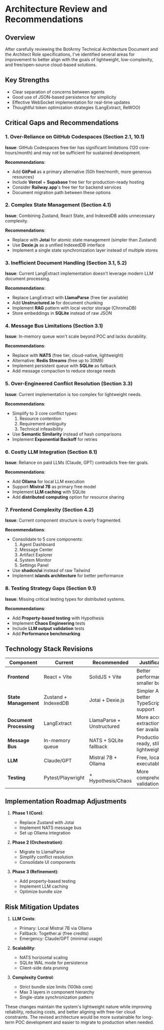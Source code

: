 # Architecture Review and Recommendations

## Overview
After carefully reviewing the BotArmy Technical Architecture Document and the Architect Role specifications, I've identified several areas for improvement to better align with the goals of lightweight, low-complexity, and free/open-source cloud-based solutions.

## Key Strengths
- Clear separation of concerns between agents
- Good use of JSON-based persistence for simplicity
- Effective WebSocket implementation for real-time updates
- Thoughtful token optimization strategies (LangExtract, ReWOO)

## Critical Gaps and Recommendations

### 1. Over-Reliance on GitHub Codespaces (Section 2.1, 10.1)
**Issue**: GitHub Codespaces free tier has significant limitations (120 core-hours/month) and may not be sufficient for sustained development.

**Recommendations**:
- Add **GitPod** as a primary alternative (50h free/month, more generous resources)
- Include **Vercel** + **Supabase** free tier for production-ready hosting
- Consider **Railway.app**'s free tier for backend services
- Document migration path between these options

### 2. Complex State Management (Section 4.1)
**Issue**: Combining Zustand, React State, and IndexedDB adds unnecessary complexity.

**Recommendations**:
- Replace with **Jotai** for atomic state management (simpler than Zustand)
- Use **Dexie.js** as a unified IndexedDB interface
- Implement a single state synchronization layer instead of multiple stores

### 3. Inefficient Document Handling (Section 3.1, 5.2)
**Issue**: Current LangExtract implementation doesn't leverage modern LLM document processing.

**Recommendations**:
- Replace LangExtract with **LlamaParse** (free tier available)
- Add **Unstructured.io** for document chunking
- Implement **RAG** pattern with local vector storage (ChromaDB)
- Store embeddings in **SQLite** instead of raw JSON

### 4. Message Bus Limitations (Section 3.1)
**Issue**: In-memory queue won't scale beyond POC and lacks durability.

**Recommendations**:
- Replace with **NATS** (free tier, cloud-native, lightweight)
- Alternative: **Redis Streams** (free up to 30MB)
- Implement persistent queue with **SQLite** as fallback
- Add message compaction to reduce storage needs

### 5. Over-Engineered Conflict Resolution (Section 3.3)
**Issue**: Current implementation is too complex for lightweight needs.

**Recommendations**:
- Simplify to 3 core conflict types:
  1. Resource contention
  2. Requirement ambiguity
  3. Technical infeasibility
- Use **Semantic Similarity** instead of hash comparisons
- Implement **Exponential Backoff** for retries

### 6. Costly LLM Integration (Section 8.1)
**Issue**: Reliance on paid LLMs (Claude, GPT) contradicts free-tier goals.

**Recommendations**:
- Add **Ollama** for local LLM execution
- Support **Mistral 7B** as primary free model
- Implement **LLM caching** with SQLite
- Add **distributed computing** option for resource sharing

### 7. Frontend Complexity (Section 4.2)
**Issue**: Current component structure is overly fragmented.

**Recommendations**:
- Consolidate to 5 core components:
  1. Agent Dashboard
  2. Message Center
  3. Artifact Explorer
  4. System Monitor
  5. Settings Panel
- Use **shadcn/ui** instead of raw Tailwind
- Implement **islands architecture** for better performance

### 8. Testing Strategy Gaps (Section 9.1)
**Issue**: Missing critical testing types for distributed systems.

**Recommendations**:
- Add **Property-based testing** with Hypothesis
- Implement **Chaos Engineering** tests
- Include **LLM output validation** tests
- Add **Performance benchmarking**

## Technology Stack Revisions

| Component | Current | Recommended | Justification |
|-----------|---------|-------------|---------------|
| **Frontend** | React + Vite | SolidJS + Vite | Better performance, smaller bundle |
| **State Management** | Zustand + IndexedDB | Jotai + Dexie.js | Simpler API, better TypeScript support |
| **Document Processing** | LangExtract | LlamaParse + Unstructured | More accurate extraction, free tier available |
| **Message Bus** | In-memory queue | NATS + SQLite fallback | Production-ready, still lightweight |
| **LLM** | Claude/GPT | Mistral 7B + Ollama | Free, locally executable |
| **Testing** | Pytest/Playwright | + Hypothesis/Chaos | More comprehensive validation |

## Implementation Roadmap Adjustments

1. **Phase 1 (Core)**: 
   - Replace Zustand with Jotai
   - Implement NATS message bus
   - Set up Ollama integration

2. **Phase 2 (Orchestration)**:
   - Migrate to LlamaParse
   - Simplify conflict resolution
   - Consolidate UI components

3. **Phase 3 (Refinement)**:
   - Add property-based testing
   - Implement LLM caching
   - Optimize bundle size

## Risk Mitigation Updates

1. **LLM Costs**:
   - Primary: Local Mistral 7B via Ollama
   - Fallback: Together.ai (free credits)
   - Emergency: Claude/GPT (minimal usage)

2. **Scalability**:
   - NATS horizontal scaling
   - SQLite WAL mode for persistence
   - Client-side data pruning

3. **Complexity Control**:
   - Strict bundle size limits (100kb core)
   - Max 3 layers in component hierarchy
   - Single-state synchronization pattern

These changes maintain the system's lightweight nature while improving reliability, reducing costs, and better aligning with free-tier cloud constraints. The revised architecture would be more sustainable for long-term POC development and easier to migrate to production when needed.